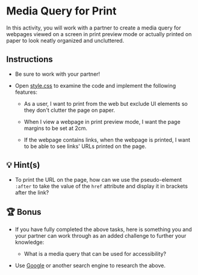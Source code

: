 # Media Query for Print

In this activity, you will work with a partner to create a media query for webpages viewed on a screen in print preview mode or actually printed on paper to look neatly organized and uncluttered.

## Instructions

* Be sure to work with your partner!

* Open [style.css](./Unsolved/assets/css/style.css) to examine the code and implement the following features:

  * As a user, I want to print from the web but exclude UI elements so they don't clutter the page on paper.

  * When I view a webpage in print preview mode, I want the page margins to be set at 2cm.

  * If the webpage contains links, when the webpage is printed, I want to be able to see links' URLs printed on the page.

## 💡 Hint(s)

* To print the URL on the page, how can we use the pseudo-element `:after` to take the value of the `href` attribute and display it in brackets after the link?

## 🏆 Bonus

* If you have fully completed the above tasks, here is something you and your partner can work through as an added challenge to further your knowledge:

  * What is a media query that can be used for accessibility?

* Use [Google](https://www.google.com) or another search engine to research the above.
